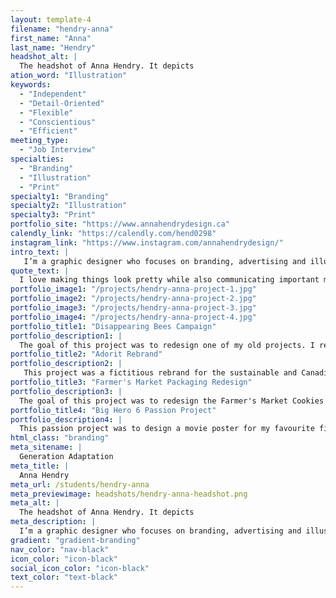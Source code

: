 ```yaml
---
layout: template-4
filename: "hendry-anna" 
first_name: "Anna"
last_name: "Hendry"
headshot_alt: |
  The headshot of Anna Hendry. It depicts
ation_word: "Illustration"
keywords:
  - "Independent"
  - "Detail-Oriented"
  - "Flexible"
  - "Conscientious"
  - "Efficient"
meeting_type:
  - "Job Interview"
specialties:
  - "Branding"
  - "Illustration"
  - "Print"
specialty1: "Branding"
specialty2: "Illustration"
specialty3: "Print"
portfolio_site: "https://www.annahendrydesign.ca"
calendly_link: "https://calendly.com/hend0298"
instagram_link: "https://www.instagram.com/annahendrydesign/"
intro_text: |
   I’m a graphic designer who focuses on branding, advertising and illustration. I love creating designs that are simple and modern with pretty colours.
quote_text: |
  I love making things look pretty while also communicating important messages.
portfolio_image1: "/projects/hendry-anna-project-1.jpg"
portfolio_image2: "/projects/hendry-anna-project-2.jpg"
portfolio_image3: "/projects/hendry-anna-project-3.jpg"
portfolio_image4: "/projects/hendry-anna-project-4.jpg"
portfolio_title1: "Disappearing Bees Campaign"
portfolio_description1: |
  The goal of this project was to redesign one of my old projects. I redesigned my old infographic about the issues revolving around bees. I wanted to be more intentional with the new design.
portfolio_title2: "Adorit Rebrand"
portfolio_description2: |
   This project was a fictitious rebrand for the sustainable and Canadian clothing store, Adorit. I saw potential in their brand and wanted to give it a modern twist.
portfolio_title3: "Farmer's Market Packaging Redesign"
portfolio_description3: |
  The goal of this project was to redesign the Farmer's Market Cookies packaging and make it more eco-friendly. The new design uses recyclable materials and gives it a more clean look.
portfolio_title4: "Big Hero 6 Passion Project"
portfolio_description4: |
  This passion project was to design a movie poster for my favourite film, Disney's Big Hero 6. I wanted to create a portfolio piece that showcased my illustration skills while also showing an innovative piece.
html_class: "branding"
meta_sitename: |
  Generation Adaptation
meta_title: |
  Anna Hendry
meta_url: /students/hendry-anna
meta_previewimage: headshots/hendry-anna-headshot.png
meta_alt: |
  The headshot of Anna Hendry. It depicts
meta_description: |
  I’m a graphic designer who focuses on branding, advertising and illustration. I love creating designs that are simple and modern with pretty colours.
gradient: "gradient-branding"
nav_color: "nav-black"
icon_color: "icon-black"
social_icon_color: "icon-black"
text_color: "text-black"
---
```


